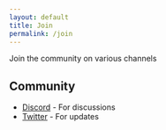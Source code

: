 ```yaml
---
layout: default
title: Join
permalink: /join
---
```


Join the community on various channels

## Community

- [Discord](https://discord.gg/dybMMCDRHN) - For discussions
- [Twitter](https://twitter.com/786worlds) - For updates

<br>
